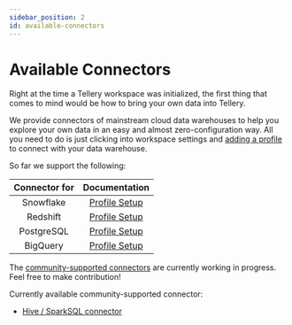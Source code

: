 ```yaml
---
sidebar_position: 2
id: available-connectors
---
```


# Available Connectors

Right at the time a Tellery workspace was initialized, the first thing that comes to mind would be how to bring your own data into Tellery.

We provide connectors of mainstream cloud data warehouses to help you explore your own data in an easy and almost zero-configuration way. All you need to do is just clicking into workspace settings and [adding a profile](/docs/how-to-use/configure-database) to connect with your data warehouse.

So far we support the following:

| **Connector for** |                         **Documentation**                         |
|:-----------------:|:-----------------------------------------------------------------:|
|     Snowflake     |   [Profile Setup](/docs/how-to-use/configure-database#snowflake)  |
|     Redshift      |   [Profile Setup](/docs/how-to-use/configure-database#redshift)   |
|     PostgreSQL    |   [Profile Setup](/docs/how-to-use/configure-database#postgresql) |
|     BigQuery      |   [Profile Setup](/docs/how-to-use/configure-database#bigquery)   |

The [community-supported connectors](https://github.com/tellery/community-supported-connectors) are currently working in progress. Feel free to make contribution!

Currently available community-supported connector:

- [Hive / SparkSQL connector](https://github.com/tellery/community-supported-connectors/tree/main/hive)
